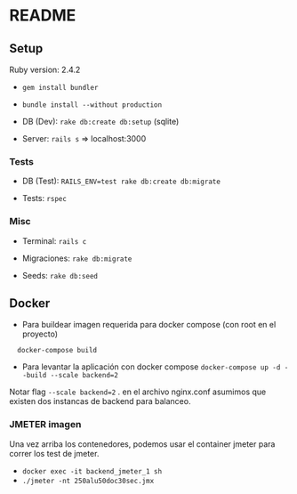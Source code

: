 # README

## Setup
Ruby version: 2.4.2

* `gem install bundler`

* `bundle install --without production`

* DB (Dev): `rake db:create db:setup` (sqlite)

* Server: `rails s` => localhost:3000

### Tests

* DB (Test): `RAILS_ENV=test rake db:create db:migrate`

* Tests: `rspec`

### Misc

* Terminal: `rails c`

* Migraciones: `rake db:migrate`

* Seeds: `rake db:seed`


## Docker

* Para buildear imagen requerida para docker compose (con root en el proyecto)

```
  docker-compose build
```

* Para levantar la aplicación con docker compose `docker-compose up -d --build --scale backend=2`

Notar flag `--scale backend=2` . en el archivo nginx.conf asumimos que existen dos instancas de backend para balanceo.

### JMETER imagen

Una vez arriba los contenedores, podemos usar el container jmeter para correr los test de jmeter.

* `docker exec -it backend_jmeter_1 sh`
* `./jmeter -nt 250alu50doc30sec.jmx` 


